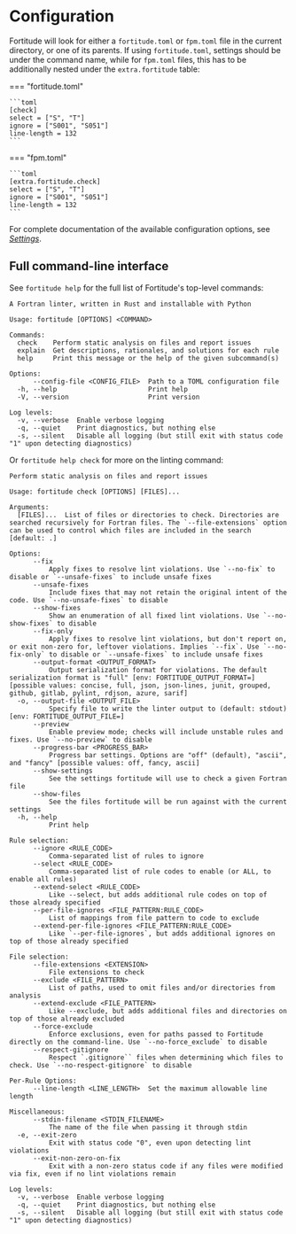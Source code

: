 # Configuration

Fortitude will look for either a `fortitude.toml` or `fpm.toml` file
in the current directory, or one of its parents. If using
`fortitude.toml`, settings should be under the command name, while for
`fpm.toml` files, this has to be additionally nested under the
`extra.fortitude` table:


=== "fortitude.toml"

    ```toml
    [check]
    select = ["S", "T"]
    ignore = ["S001", "S051"]
    line-length = 132
    ```
=== "fpm.toml"

    ```toml
    [extra.fortitude.check]
    select = ["S", "T"]
    ignore = ["S001", "S051"]
    line-length = 132
    ```

For complete documentation of the available configuration options, see
[_Settings_](settings.md).

## Full command-line interface

See `fortitude help` for the full list of Fortitude's top-level commands:

<!-- Begin auto-generated command help. -->

```text
A Fortran linter, written in Rust and installable with Python

Usage: fortitude [OPTIONS] <COMMAND>

Commands:
  check    Perform static analysis on files and report issues
  explain  Get descriptions, rationales, and solutions for each rule
  help     Print this message or the help of the given subcommand(s)

Options:
      --config-file <CONFIG_FILE>  Path to a TOML configuration file
  -h, --help                       Print help
  -V, --version                    Print version

Log levels:
  -v, --verbose  Enable verbose logging
  -q, --quiet    Print diagnostics, but nothing else
  -s, --silent   Disable all logging (but still exit with status code "1" upon detecting diagnostics)
```

<!-- End auto-generated command help. -->

Or `fortitude help check` for more on the linting command:

<!-- Begin auto-generated check help. -->

```text
Perform static analysis on files and report issues

Usage: fortitude check [OPTIONS] [FILES]...

Arguments:
  [FILES]...  List of files or directories to check. Directories are searched recursively for Fortran files. The `--file-extensions` option can be used to control which files are included in the search [default: .]

Options:
      --fix
          Apply fixes to resolve lint violations. Use `--no-fix` to disable or `--unsafe-fixes` to include unsafe fixes
      --unsafe-fixes
          Include fixes that may not retain the original intent of the code. Use `--no-unsafe-fixes` to disable
      --show-fixes
          Show an enumeration of all fixed lint violations. Use `--no-show-fixes` to disable
      --fix-only
          Apply fixes to resolve lint violations, but don't report on, or exit non-zero for, leftover violations. Implies `--fix`. Use `--no-fix-only` to disable or `--unsafe-fixes` to include unsafe fixes
      --output-format <OUTPUT_FORMAT>
          Output serialization format for violations. The default serialization format is "full" [env: FORTITUDE_OUTPUT_FORMAT=] [possible values: concise, full, json, json-lines, junit, grouped, github, gitlab, pylint, rdjson, azure, sarif]
  -o, --output-file <OUTPUT_FILE>
          Specify file to write the linter output to (default: stdout) [env: FORTITUDE_OUTPUT_FILE=]
      --preview
          Enable preview mode; checks will include unstable rules and fixes. Use `--no-preview` to disable
      --progress-bar <PROGRESS_BAR>
          Progress bar settings. Options are "off" (default), "ascii", and "fancy" [possible values: off, fancy, ascii]
      --show-settings
          See the settings fortitude will use to check a given Fortran file
      --show-files
          See the files fortitude will be run against with the current settings
  -h, --help
          Print help

Rule selection:
      --ignore <RULE_CODE>
          Comma-separated list of rules to ignore
      --select <RULE_CODE>
          Comma-separated list of rule codes to enable (or ALL, to enable all rules)
      --extend-select <RULE_CODE>
          Like --select, but adds additional rule codes on top of those already specified
      --per-file-ignores <FILE_PATTERN:RULE_CODE>
          List of mappings from file pattern to code to exclude
      --extend-per-file-ignores <FILE_PATTERN:RULE_CODE>
          Like `--per-file-ignores`, but adds additional ignores on top of those already specified

File selection:
      --file-extensions <EXTENSION>
          File extensions to check
      --exclude <FILE_PATTERN>
          List of paths, used to omit files and/or directories from analysis
      --extend-exclude <FILE_PATTERN>
          Like --exclude, but adds additional files and directories on top of those already excluded
      --force-exclude
          Enforce exclusions, even for paths passed to Fortitude directly on the command-line. Use `--no-force_exclude` to disable
      --respect-gitignore
          Respect `.gitignore`` files when determining which files to check. Use `--no-respect-gitignore` to disable

Per-Rule Options:
      --line-length <LINE_LENGTH>  Set the maximum allowable line length

Miscellaneous:
      --stdin-filename <STDIN_FILENAME>
          The name of the file when passing it through stdin
  -e, --exit-zero
          Exit with status code "0", even upon detecting lint violations
      --exit-non-zero-on-fix
          Exit with a non-zero status code if any files were modified via fix, even if no lint violations remain

Log levels:
  -v, --verbose  Enable verbose logging
  -q, --quiet    Print diagnostics, but nothing else
  -s, --silent   Disable all logging (but still exit with status code "1" upon detecting diagnostics)
```

<!-- End auto-generated check help. -->
